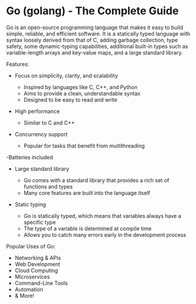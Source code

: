 # Go (golang) - The Complete Guide

Go is an open-source programming language that makes it easy to build simple, reliable, and efficient software. It is a statically typed language with syntax loosely derived from that of C, adding garbage collection, type safety, some dynamic-typing capabilities, additional built-in types such as variable-length arrays and key-value maps, and a large standard library.

Features:

- Focus on simplicity, clarity, and scalability

  - Inspired by languages like C, C++, and Python
  - Aims to provide a clean, understandable syntax
  - Designed to be easy to read and write

- High performance

  - Similar to C and C++

- Concurrency support
  - Popular for tasks that benefit from multithreading

-Batteries included

- Large standard library

  - Go comes with a standard library that provides a rich set of functions and types
  - Many core features are built into the language itself

- Static typing

  - Go is statically typed, which means that variables always have a specific type
  - The type of a variable is determined at compile time
  - Allows you to catch many errors early in the development process

Popular Uses of Go:

- Networking & APIs
- Web Development
- Cloud Computing
- Microservices
- Command-Line Tools
- Automation
- & More!
